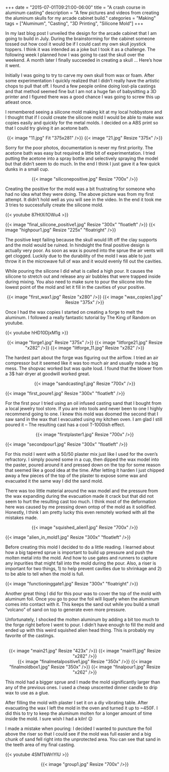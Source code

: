 +++
date = "2015-07-01T09:21:00-06:00"
title = "A crash course in aluminum casting"
description = "A few pictures and videos from creating the aluminum skulls for my arcade cabinet build."
categories = "Making"
tags = ["Aluminum", "Casting", "3D Printing", "Silicone Mold"]
+++

In my last blog post I unveiled the design for the arcade cabinet that I am going to build in July. During the brainstorming for the cabinet someone tossed out how cool it would be if I could cast my own skull joystick toppers. I think it was intended as a joke but I took it as a challenge. The following week I planned how I was going to cast the skull over the weekend. A month later I finally succeeded in creating a skull … Here’s how it went.

Initially I was going to try to carve my own skull from wax or foam. After some experimentation I quickly realized that I didn’t really have the artistic chops to pull that off. I found a few people online doing lost-pla castings and that method seemed fine but I am not a huge fan of babysitting a 3D printer and I figured there was a good chance I was going to screw this up atleast once.

I remembered seeing a silicone mold making kit at my local hobbystore and I thought that if I could create the silicone mold I would be able to make wax copies easily and quickly for the metal molds. I decided on a ABS print so that I could try giving it an acetone bath.

<center>
  {{< image "11.jpg" Fit "375x281" />}}
  {{< image "21.jpg" Resize "375x" />}}
</center>

Sorry for the poor photos, documentation is never my first priority. The acetone bath was easy but required a little bit of experimentation. I tried putting the acetone into a spray bottle and selectively spraying the model but that didn’t seem to do much. In the end I think I just gave it a few quick dunks in a small cup.

<center>{{< image "siliconepositive.jpg" Resize "700x" />}}</center>

Creating the positive for the mold was a bit frustrating for someone who had no idea what they were doing. The above picture was from my first attempt. It didn’t hold well as you will see in the video. In the end it took me 3 tries to successfully create the silicone mold.

{{< youtube 87HtXi1OWu4 >}}

{{< image "final_silicone_positive1.jpg" Resize "300x" "floatleft" />}}
{{< image "highpour1.jpg" Resize "225x" "floatright" />}}

The positive kept failing because the skull would lift off the clay supports and the mold would be ruined. In hindsight the final positive design is actually very poor. As soon as wax is poured into the sprue the air vents will get clogged. Luckily due to the durability of the mold I was able to just throw it in the microwave full of wax and it would evenly fill out the cavities.

While pouring the silicone I did what is called a high pour. It causes the silicone to stretch out and release any air bubbles that were trapped inside during mixing. You also need to make sure to pour the silicone into the lowest point of the mold and let it fill in the cavities of your positive.

<center>
  {{< image "first_wax1.jpg" Resize "x280" />}}
  {{< image "wax_copies1.jpg" Resize "375x" />}}
</center>

Once I had the wax copies I started on creating a forge to melt the aluminum. I followed a really fantastic tutorial by The King of Random on youtube.

{{< youtube hHD10DjxM1g >}}

<center>
  {{< image "forge1.jpg" Resize "375x" />}}
  {{< image "litforge21.jpg" Resize "x282" />}}
  {{< image "litforge_11.jpg" Resize "x282" />}}
</center>

The hardest part about the forge was figuring out the airflow. I tried an air compressor but it seemed like it was too much air and usually made a big mess. The shopvac worked but was quite loud. I found that the blower from a 3$ hair dryer at goodwill worked great.

<center>{{< image "sandcasting1.jpg" Resize "700x" />}}</center>

{{< image "first_poure1.jpg" Resize "300x" "floatleft" />}}

For the first pour I tried using an oil infused casting sand that I bought from a local jewelry tool store. If you are into tools and never been to one I highly recommend going to one. I knew this mold was doomed the second that I saw sand in the wax that I evacuated using my kitchen oven. I am glad I still poured it – The resulting cast has a cool T-1000ish effect.

<center>{{< image "firstplaster1.jpg" Resize "700x" />}}</center>

{{< image "secondpour1.jpg" Resize "300x" "floatleft" />}}

For this mold I went with a 50/50 plaster mix just like I used for the oven’s refractory. I simply poured some in a cup, then dipped the wax model into the paster, poured around it and pressed down on the top for some reason that seemed like a good idea at the time. After letting it harden I just chipped away a few pieces of the top of the plaster to expose some wax and evacuated it the same way I did the sand mold.

There was too little material around the wax model and the pressure from the wax expanding during the evacuation made it crack but that did not seem to hurt the resulting cast too much. I think most of the deformation here was caused by me pressing down ontop of the mold as it solidified. Honestly, I think I am pretty lucky this even remotely worked with all the mistakes made.

<center>{{< image "squished_alien1.jpg" Resize "700x" />}}</center>

{{< image "alien_in_mold1.jpg" Resize "300x" "floatleft" />}}

Before creating this mold I decided to do a little reading. I learned about how a big tapered sprue is important to build up pressure and push the molten metal into the mold. And how to use gates and runners to capture any inpurities that might fall into the mold during the pour. Also, a riser is important for two things, 1) to help prevent cavities due to shrinkage and 2) to be able to tell when the mold is full.

{{< image "functioninggate1.jpg" Resize "300x" "floatright" />}}

Another great thing I did for this pour was to cover the top of the mold with aluminum foil. Once you go to pour the foil will liquefy when the aluminum comes into contact with it. This keeps the sand out while you build a small “volcano” of sand on top to generate even more pressure.

Unfortunately, I shocked the molten aluminum by adding a bit too much to the forge right before I went to pour. I didn’t have enough to fill the mold and ended up with this weird squished alien head thing. This is probably my favorite of the castings.

<br style="clear:both"/>

<center>
  {{< image "main21.jpg" Resize "423x" />}}
  {{< image "main11.jpg" Resize "x282" />}}
</center>

<center>
  {{< image "finalmetalpositive1.jpg" Resize "350x" />}}
  {{< image "finalmoldbox1.jpg" Resize "350x" />}}
  {{< image "finalpour1.jpg" Resize "x262" />}}
</center>

This mold had a bigger sprue and I made the mold significantly larger than any of the previous ones. I used a cheap unscented dinner candle to drip wax to use as a glue.

After filling the mold with plaster I set it on a diy vibrating table. After evacuating the wax I left the mold in the oven and turned it up to ~450F. I did this to try to keep the aluminum molten for a longer amount of time inside the mold. I sure wish I had a kiln! 😉

I made a mistake when pouring: I decided I wanted to puncture the foil above the riser so that I could see if the mold was full easier and a big chunk of sand fell right into the unprotected area. You can see that sand in the teeth area of my final casting.

{{< youtube 4SMTbWrlYlU >}}

<center>{{< image "group1.jpg" Resize "700x" />}}</center>